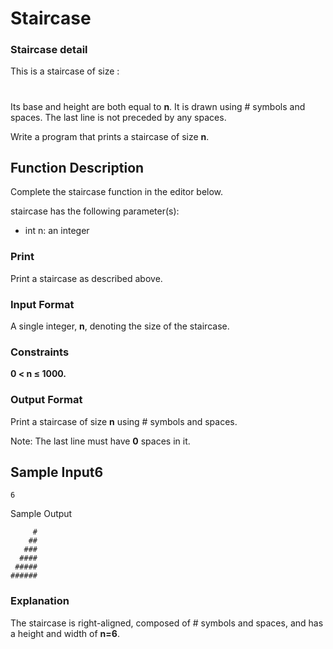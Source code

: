 # Staircase

### Staircase detail

This is a staircase of size :

   #
  ##
 ###
####
Its base and height are both equal to **n**. It is drawn using # symbols and spaces. The last line is not preceded by any spaces.

Write a program that prints a staircase of size **n**.

## Function Description

Complete the staircase function in the editor below.

staircase has the following parameter(s):

- int n: an integer

### Print

Print a staircase as described above.

### Input Format

A single integer, **n**, denoting the size of the staircase.

### Constraints

**0 < n ≤ 1000.**

### Output Format

Print a staircase of size **n** using # symbols and spaces.

Note: The last line must have **0** spaces in it.

## Sample Input6 

    6

Sample Output

         #
        ##
       ###
      ####
     #####
    ######

### Explanation

The staircase is right-aligned, composed of # symbols and spaces, and has a height and width of **n=6**.